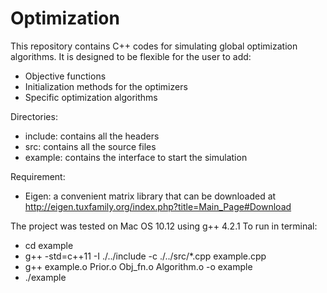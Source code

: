 # Optimization

This repository contains C++ codes for simulating global optimization algorithms. 
It is designed to be flexible for the user to add:
  + Objective functions
  + Initialization methods for the optimizers
  + Specific optimization algorithms

Directories:
  + include: contains all the headers
  + src: contains all the source files
  + example: contains the interface to start the simulation
 
Requirement:
  + Eigen: a convenient matrix library that can be downloaded at http://eigen.tuxfamily.org/index.php?title=Main_Page#Download
 
The project was tested on Mac OS 10.12 using g++ 4.2.1
To run in terminal: 
  + cd example
  + g++ -std=c++11 -I ./../include -c ./../src/*.cpp example.cpp
  + g++ example.o Prior.o Obj_fn.o Algorithm.o -o example
  + ./example
